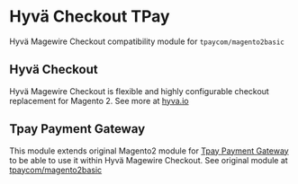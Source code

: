 # Hyvä Checkout TPay

Hyvä Magewire Checkout compatibility module for `tpaycom/magento2basic`

## Hyvä Checkout

Hyvä Magewire Checkout is flexible and highly configurable checkout replacement for Magento 2.
See more at [hyva.io](https://www.hyva.io/hyva-checkout.html)

## Tpay Payment Gateway

This module extends original Magento2 module for [Tpay Payment Gateway](https://tpay.com) to be able to use it within Hyvä Magewire Checkout.
See original module at [tpaycom/magento2basic](https://github.com/tpay-com/tpay-magento2-basic)